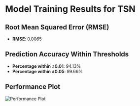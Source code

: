 # Model Training Results for TSN

## Root Mean Squared Error (RMSE)
- **RMSE**: 0.0065

## Prediction Accuracy Within Thresholds
- **Percentage within ±0.01**: 94.13%
- **Percentage within ±0.05**: 99.66%

## Performance Plot
![Performance Plot](../imgs/TSN.png)
